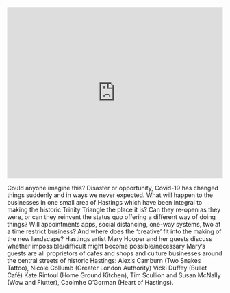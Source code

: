 <iframe width="100%" height="400px" src="https://www.youtube.com/embed/BCa40jyF41s" frameborder="0" allow="accelerometer; autoplay; encrypted-media; gyroscope; picture-in-picture" allowfullscreen></iframe>

Could anyone imagine this? Disaster or opportunity, Covid-19 has changed things suddenly and in ways we never expected. What will happen to the businesses in one small area of Hastings which have been integral to making the historic Trinity Triangle the place it is? Can they re-open as they were, or can they reinvent the status quo offering a different way of doing things? Will appointments apps, social distancing, one-way systems, two at a time restrict business? And where does the ‘creative’ fit into the making of the new landscape? Hastings artist Mary Hooper and her guests discuss whether impossible/difficult might become possible/necessary Mary’s guests are all proprietors of cafes and shops and culture businesses around the central streets of historic Hastings: Alexis Camburn (Two Snakes Tattoo), Nicole Collumb (Greater London Authority) Vicki Duffey (Bullet Café) Kate Rintoul (Home Ground Kitchen), Tim Scullion and Susan McNally (Wow and Flutter), Caoimhe O’Gorman (Heart of Hastings).

